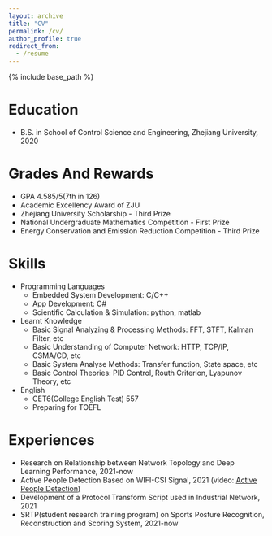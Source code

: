 ```yaml
---
layout: archive
title: "CV"
permalink: /cv/
author_profile: true
redirect_from:
  - /resume
---
```


{% include base_path %}

Education
======
* B.S. in School of Control Science and Engineering, Zhejiang University, 2020

Grades And Rewards
======
* GPA 4.585/5(7th in 126)
* Academic Excellency Award of ZJU
* Zhejiang University Scholarship - Third Prize
* National Undergraduate Mathematics Competition - First Prize
* Energy Conservation and Emission Reduction Competition - Third Prize
  
Skills
======
* Programming Languages
  * Embedded System Development: C/C++
  * App Development: C#
  * Scientific Calculation & Simulation: python, matlab
* Learnt Knowledge
  * Basic Signal Analyzing & Processing Methods: FFT, STFT, Kalman Filter, etc
  * Basic Understanding of Computer Network: HTTP, TCP/IP, CSMA/CD, etc
  * Basic System Analyse Methods: Transfer function, State space, etc
  * Basic Control Theories: PID Control, Routh Criterion, Lyapunov Theory, etc
* English
  * CET6(College English Test) 557
  * Preparing for TOEFL

Experiences
======
* Research on Relationship between Network Topology and Deep Learning Performance, 2021-now
* Active People Detection Based on WIFI-CSI Signal, 2021 (video: [Active People Detection](https://youtu.be/IXZZNA0fULc))
* Development of a Protocol Transform Script used in Industrial Network, 2021
* SRTP(student research training program) on Sports Posture Recognition, Reconstruction and Scoring System, 2021-now


